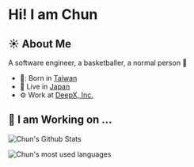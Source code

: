 # Hi! I am Chun


## :sunny: About Me


A software engineer, a basketballer, a normal person :turtle: 

- :hatching_chick:: Born in [Taiwan](https://en.wikipedia.org/wiki/Taiwan)
- :house_with_garden: Live in [Japan](https://en.wikipedia.org/wiki/Japan)
- :gear: Work at [DeepX, Inc.](https://www.deepx.co.jp)

## :wrench: I am Working on ...

![Chun's Github Stats](https://github-readme-stats.vercel.app/api?username=ccHSU13&show_icons=true&theme=github_dark&count_private=true&line_height=30&hide_title=true)

![Chun's most used languages](https://github-readme-stats.vercel.app/api/top-langs/?username=ccHSU13&hide=html,scss,css&layout=compact&theme=github_dark&hide_title=true)






<!--
**ccHSU13/ccHSU13** is a ✨ _special_ ✨ repository because its `README.md` (this file) appears on your GitHub profile.

Here are some ideas to get you started:

- 🔭 I’m currently working on ...
- 🌱 I’m currently learning ...
- 👯 I’m looking to collaborate on ...
- 🤔 I’m looking for help with ...
- 💬 Ask me about ...
- 📫 How to reach me: ...
- 😄 Pronouns: ...
- ⚡ Fun fact: ...
-->
